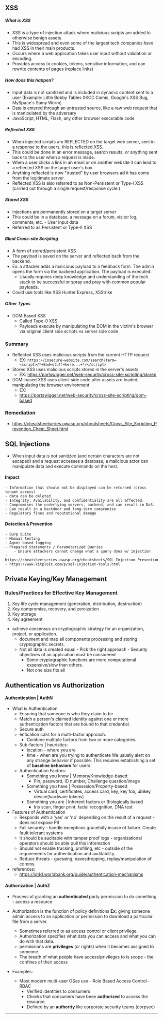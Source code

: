 ## **XSS**

##### What is XSS
- XSS is a type of injection attack where malicious scripts are added to otherwise benign assets.
- This is widespread and even some of the largest tech companies have had XSS in their main products.
- Occurs where a web application takes user input without validation or encoding.
- Provides access to cookies, tokens, sensitive information, and can rewrite contents of pages (replace links)
##### How does this happen?
- Input data is not sanitized and is included in dynamic content sent to a user (Example: Little Bobby Tables XKCD Comic, Google's XSS Bug, MySpace's Samy Worm)
- Data is entered through an untrusted source, like a raw web request that is manipulated by the adversary
- JavaScript, HTML, Flash, any other browser executable code
##### Reflected XSS
- When injected scripts are REFLECTED on the target web server, sent in a response to the users, this is reflected XSS.
- This could be done in an error message, search results, or anything sent back to the user when a request is made.
- When a user clicks  a link in an email or on another website it can lead to a reflected XSS on the target user's box. 
- Anything reflected is now "trusted" by user browsers ad it has come from the legitimate server.
- Reflected XSS is also referred to as Non-Persistent or Type-I XSS (carried out through a single request/response cycle.)
##### Stored XSS
- Injections are permanently stored on a target server
- This could be in a database, a message on a forum, visitor log, comments, etc. - User input data 
- Referred to as Persistent or Type-II XSS
##### Blind Cross-site Scripting
- A form of stored/persistent XSS
- The payload is saved on the server and reflected back from the backend. 
- Ex: a attacker adds a malicious payload to a feedback form. The admin opens the form via the backend application. The payload is executed.
	- Usually requires deep knowledge and understanding of the tech stack to be successful or spray and pray with common popular payloads.
- Could use tools like XSS Hunter Express, XSStrike


##### Other Types
- DOM Based XSS
	- Called Type-0 XSS
	- Payloads execute by manipulating the DOM in the victim's browser via original client side scripts vs server side code
### Summary
- Reflected XSS uses malicious scripts from the current HTTP request
	- EX: `https://insecure-website.com/search?term=<script>/*+Bad+stuff+here...+*/</script>`
- Stored XSS uses malicious scripts stored in the server's assets
	- EX: https://portswigger.net/web-security/cross-site-scripting/stored
- DOM-based XSS uses client-side code after assets are loaded, manipulating the browser environment 
	- EX: 
	- https://portswigger.net/web-security/cross-site-scripting/dom-based


### Remediation 
- https://cheatsheetseries.owasp.org/cheatsheets/Cross_Site_Scripting_Prevention_Cheat_Sheet.html

## SQL Injections

- When input data is not sanitized (and certain characters are not escaped) and a request accesses a database, a malicious actor can manipulate data and execute commands on the host.
#### Impact
	- Information that should not be displayed can be returned (cross tenant access)
	- data can be deleted
	- Integrity, Availability, and Confidentiality are all affected.
	- Compromises the underlying servers, backend, and can result in DoS.
	- Can result in a backdoor and long-term compromise
	- Regulatory fines and reputational damage
#### Detection & Prevention
	- Burp Suite
	- Manual testing
	- Agent based logging
	- Prepared Statements / Parameterized Queries
		- Ensure attackers cannot change what a query does w/ injection
	- https://cheatsheetseries.owasp.org/cheatsheets/SQL_Injection_Prevention_Cheat_Sheet.html
	- https://www.kitploit.com/p/sql-injection-tools.html



## Private Keying/Key Management
### Rules/Practices for Effective Key Management
1. Key life cycle management (generation, distribution, destruction)
2. Key compromise, recovery, and zeroization
3. Key storage
4. Key agreement
- achieve consensus on cryptographic strategy for an organization, project, or application.
	- document and map all components processing and storing cryptographic secrets.
	- Not all data is created equal - Pick the right approach - Security objectives of an application must be considered
		- Some cryptographic functions are more computational expensive/slow than others.
		- Not one size fits all

## Authentication vs Authorization
#### Authentication | AuthN
- What is Authentication
	- Ensuring that someone is who they claim to be
	- Match a person's claimed identity against one or more authentication factors that are bound to that credential.
	- Secure auth
	- entication calls for a multi-factor approach.
		- Combine multiple factors from two or more categories.
	- Sub-factors | heuristics:
		- location - where you are
		- time - when are you trying to authenticate
		We usually alert on any strange behavior if possible. This requires establishing a set of **baseline behaviors** for users. 
	- Authentication Factors:
		- Something you know | Memory/Knowledge-based:
			- Pin, password, ID number, Challenge question/image
		- Something you have | Possession/Property-based:
			- Virtual card, certificates, access card, key, key fob, ubikey device(hardware tokens)
		- Something you are | Inherent factors or Biologically based
			- Iris scan, finger print, facial recognition, DNA test 
- Features of Authentication
	- Responds with a 'yes' or 'no' depending on the result of a request - does not expose PII
	- Fail securely - handle exceptions gracefully incase of failure. Create fault tolerant systems
	- It should be auditable with tamper proof logs - organizational operators should be able pull this information
	- Should not enable tracking, profiling, etc - outside of the requirements for authentication and auditability.
	- Reduce threats - guessing, eavesdropping, replay/manipulation of comms.
- references:
	- https://id4d.worldbank.org/guide/authentication-mechanisms
#### Authorization | AuthZ
- Process of granting an **authenticated** party permission to do something - access a resource
- Authorization is the function of policy definitions
 **Ex:** giving someone admin access to an application or permission to download a particular file from a server.
	- Sometimes referred to as access control or client privilege.
	- Authorization specifies what data you can access and what you can do with that data.
	- permissions are **privileges** (or rights) when it becomes assigned to someone.
	- The breath of what people have access/privileges to is scope - the confines of their access

- Examples:
	- Most modern multi-user OSes use - Role Based Access Control - RBAC
		- Verified identities to consumers
		- Checks that consumers have been **authorized** to access the resource.
		- Defined by an **authority** like corporate security teams (corpsec)


____
